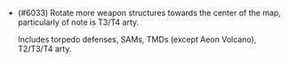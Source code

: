 - (#6033) Rotate more weapon structures towards the center of the map, particularly of note is T3/T4 arty.
  
  Includes torpedo defenses, SAMs, TMDs (except Aeon Volcano), T2/T3/T4 arty.
